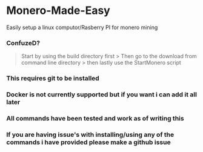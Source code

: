 # Monero-Made-Easy
Easily setup a linux computor/Rasberry PI for monero mining

### ConfuzeD?
> Start by using the build directory first > Then go to the download from command line directory > then lastly use the StartMonero script

### This requires git to be installed

### Docker is not currently supported but if you want i can add it all later

### All commands have been tested and work as of writing this

### If you are having issue's with installing/using any of the commands i have provided please make a github issue

